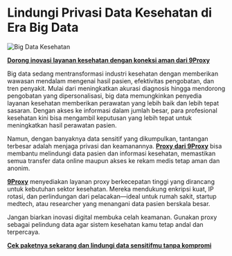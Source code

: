 # Lindungi Privasi Data Kesehatan di Era Big Data

![Big Data Kesehatan](https://encrypted-tbn0.gstatic.com/images?q=tbn:ANd9GcQT0MlTAQQfPIkGRwBaC8WXiK7TtN-wmyIrkA&s)

**[Dorong inovasi layanan kesehatan dengan koneksi aman dari 9Proxy](https://the9proxy.short.gy/github-homepage-lily555)**

Big data sedang mentransformasi industri kesehatan dengan memberikan wawasan mendalam mengenai hasil pasien, efektivitas pengobatan, dan tren penyakit. Mulai dari meningkatkan akurasi diagnosis hingga mendorong pengobatan yang dipersonalisasi, big data memungkinkan penyedia layanan kesehatan memberikan perawatan yang lebih baik dan lebih tepat sasaran. Dengan akses ke informasi dalam jumlah besar, para profesional kesehatan kini bisa mengambil keputusan yang lebih tepat untuk meningkatkan hasil perawatan pasien.

Namun, dengan banyaknya data sensitif yang dikumpulkan, tantangan terbesar adalah menjaga privasi dan keamanannya. **[Proxy dari 9Proxy](https://the9proxy.short.gy/github-homepage-lily555)** bisa membantu melindungi data pasien dan informasi kesehatan, memastikan semua transfer data online maupun akses ke rekam medis tetap aman dan anonim.

**[9Proxy](https://the9proxy.short.gy/github-homepage-lily555)** menyediakan layanan proxy berkecepatan tinggi yang dirancang untuk kebutuhan sektor kesehatan. Mereka mendukung enkripsi kuat, IP rotasi, dan perlindungan dari pelacakan—ideal untuk rumah sakit, startup medtech, atau researcher yang menangani data pasien berskala besar.

Jangan biarkan inovasi digital membuka celah keamanan. Gunakan proxy sebagai pelindung data agar sistem kesehatan kamu tetap andal dan terpercaya.

**[Cek paketnya sekarang dan lindungi data sensitifmu tanpa kompromi](https://the9proxy.short.gy/github-pricing-lily555)**
